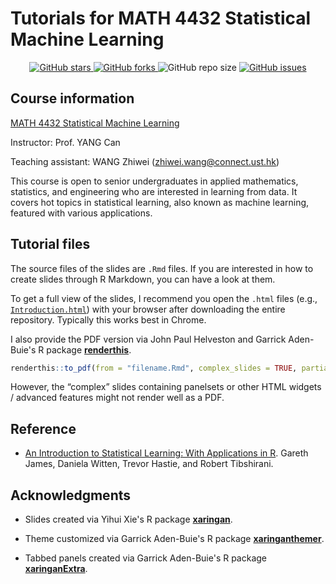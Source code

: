 # Tutorials for MATH 4432 Statistical Machine Learning

<!-- metrics -->
<p align="center">
 <a href="https://github.com/statwangz/MATH-4432-Statistical-Machine-Learning/stargazers">
  <img alt="GitHub stars" src="https://img.shields.io/github/stars/statwangz/MATH-4432-Statistical-Machine-Learning">
 </a>
 <a href="https://github.com/statwangz/MATH-4432-Statistical-Machine-Learning/network">
  <img alt="GitHub forks" src="https://img.shields.io/github/forks/statwangz/MATH-4432-Statistical-Machine-Learning">
 </a>
 <img alt="GitHub repo size" src="https://img.shields.io/github/repo-size/statwangz/MATH-4432-Statistical-Machine-Learning">
 <a href="https://github.com/statwangz/MATH-4432-Statistical-Machine-Learning/issues">
  <img alt="GitHub issues" src="https://img.shields.io/github/issues/statwangz/MATH-4432-Statistical-Machine-Learning">
 </a>
</p>

## Course information

[MATH 4432 Statistical Machine Learning](https://sites.google.com/site/eeyangc/teaching/math-4432-statistical-machine-learning)
 
Instructor: Prof. YANG Can

Teaching assistant: WANG Zhiwei (<zhiwei.wang@connect.ust.hk>)

This course is open to senior undergraduates in applied mathematics, statistics, and engineering who are interested in learning from data.
It covers hot topics in statistical learning, also known as machine learning, featured with various applications.

## Tutorial files

The source files of the slides are `.Rmd` files.
If you are interested in how to create slides through R Markdown, you can have a look at them.

To get a full view of the slides, I recommend you open the `.html` files (e.g., [`Introduction.html`](https://github.com/statwangz/MATH-4432-Statistical-Machine-Learning/blob/main/T01%20A%20brief%20introduction%20to%20R/Introduction.html)) with your browser after downloading the entire repository.
Typically this works best in Chrome.

I also provide the PDF version via John Paul Helveston and Garrick Aden-Buie's R package [**renderthis**](https://github.com/jhelvy/renderthis).
```r
renderthis::to_pdf(from = "filename.Rmd", complex_slides = TRUE, partial_slides = FALSE)
```
However, the “complex” slides containing panelsets or other HTML widgets / advanced features might not render well as a PDF.

## Reference

- [An Introduction to Statistical Learning: With Applications in R](https://www.statlearning.com/). Gareth James, Daniela Witten, Trevor Hastie, and Robert Tibshirani.

## Acknowledgments
 
- Slides created via Yihui Xie's R package [**xaringan**](https://github.com/yihui/xaringan).

- Theme customized via Garrick Aden-Buie's R package [**xaringanthemer**](https://github.com/gadenbuie/xaringanthemer).

- Tabbed panels created via Garrick Aden-Buie's R package [**xaringanExtra**](https://github.com/gadenbuie/xaringanExtra/).

